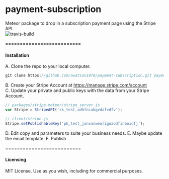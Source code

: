payment-subscription
==========================

Meteor package to drop in a subscription payment page using the Stripe API.  
![travis-build](https://travis-ci.org/awatson1978/payment-subscription.svg?branch=master)  

==========================
#### Installation

A.  Clone the repo to your local computer.

````js
git clone https://github.com/awatson1978/payment-subscription.git payment-subscription
````

B.  Create your Stripe Account at https://manage.stripe.com/account  
C.  Update your private and public keys with the data from your Stripe Account.

````js
// packages/stripe-meteor/stripe_server.js
var Stripe = StripeAPI('sk_test_adhfniabgvdafvdfv');

// client/stripe.js
Stripe.setPublishableKey('pk_test_janvanweo[ignaodfinboidfj');

````

D.  Edit copy and parameters to suite your business needs.
E.  Maybe update the email template.
F.  Publish


==========================
#### Licensing

MIT License. Use as you wish, including for commercial purposes.

